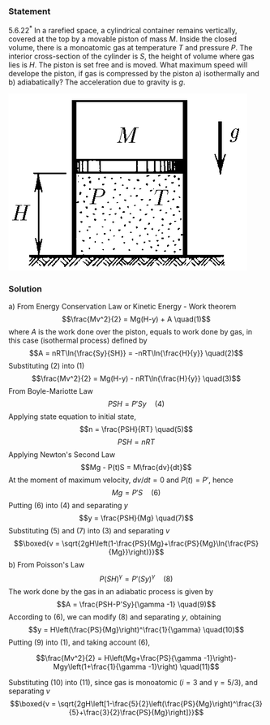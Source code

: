 ###  Statement 

$5.6.22^*$ In a rarefied space, a cylindrical container remains vertically, covered at the top by a movable piston of mass $M$. Inside the closed volume, there is a monoatomic gas at temperature $T$ and pressure $P$. The interior cross-section of the cylinder is $S$, the height of volume where gas lies is $H$. The piston is set free and is moved. What maximum speed will develope the piston, if gas is compressed by the piston a) isothermally and b) adiabatically? The acceleration due to gravity is $g$. 

![ For the 5.6.22 problem |471x349, 26%](../../img/5.6.22/statement.png)

### Solution

a) From Energy Conservation Law or Kinetic Energy - Work theorem $$\frac{Mv^2}{2} = Mg(H-y) + A \quad(1)$$ where $A$ is the work done over the piston, equals to work done by gas, in this case (isothermal process) defined by $$A = nRT\ln{\frac{Sy}{SH}} = -nRT\ln{\frac{H}{y}} \quad(2)$$ Substituting $(2)$ into $(1)$ $$\frac{Mv^2}{2} = Mg(H-y) - nRT\ln{\frac{H}{y}} \quad(3)$$ From Boyle-Mariotte Law $$PSH = P'Sy \quad(4)$$ Applying state equation to initial state, $$n = \frac{PSH}{RT} \quad(5)$$ $$PSH = nRT$$ Applying Newton's Second Law $$Mg - P(t)S = M\frac{dv}{dt}$$ At the moment of maximum velocity, $dv/dt = 0$ and $P(t) = P'$, hence $$Mg = P'S \quad(6)$$ Putting $(6)$ into $(4)$ and separating $y$ $$y = \frac{PSH}{Mg} \quad(7)$$ Substituting $(5)$ and $(7)$ into $(3)$ and separating $v$ $$\boxed{v = \sqrt{2gH\left(1-\frac{PS}{Mg}+\frac{PS}{Mg}\ln{\frac{PS}{Mg}}\right)}}$$ b) From Poisson's Law $$P(SH)^\gamma = P'(Sy)^\gamma\quad(8)$$ The work done by the gas in an adiabatic process is given by $$A = \frac{PSH-P'Sy}{\gamma -1} \quad(9)$$ According to $(6)$, we can modify $(8)$ and separating $y$, obtaining $$y = H\left(\frac{PS}{Mg}\right)^\frac{1}{\gamma} \quad(10)$$ Putting $(9)$ into $(1)$, and taking account $(6)$, 

$$\frac{Mv^2}{2} = H\left(Mg+\frac{PS}{\gamma -1}\right)-Mgy\left(1+\frac{1}{\gamma -1}\right) \quad(11)$$ 

Substituting $(10)$ into $(11)$, since gas is monoatomic ($i = 3$ and $\gamma = 5/3$), and separating $v$ $$\boxed{v = \sqrt{2gH\left[1-\frac{5}{2}\left(\frac{PS}{Mg}\right)^\frac{3}{5}+\frac{3}{2}\frac{PS}{Mg}\right]}}$$ 
